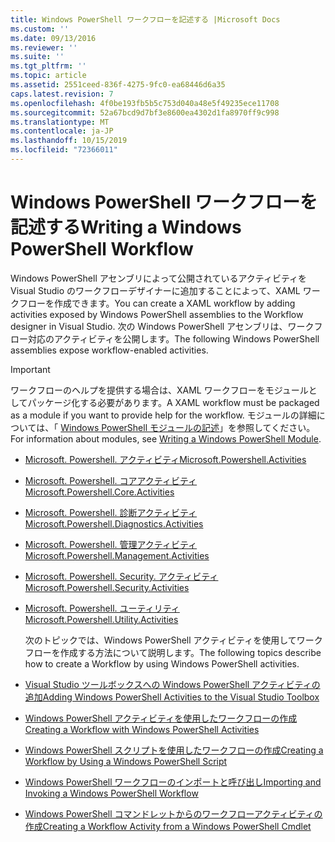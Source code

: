 ```yaml
---
title: Windows PowerShell ワークフローを記述する |Microsoft Docs
ms.custom: ''
ms.date: 09/13/2016
ms.reviewer: ''
ms.suite: ''
ms.tgt_pltfrm: ''
ms.topic: article
ms.assetid: 2551ceed-836f-4275-9fc0-ea68446d6a35
caps.latest.revision: 7
ms.openlocfilehash: 4f0be193fb5b5c753d040a48e5f49235ece11708
ms.sourcegitcommit: 52a67bcd9d7bf3e8600ea4302d1fa8970ff9c998
ms.translationtype: MT
ms.contentlocale: ja-JP
ms.lasthandoff: 10/15/2019
ms.locfileid: "72366011"
---
```

# <a name="writing-a-windows-powershell-workflow"></a><span data-ttu-id="e47a5-102">Windows PowerShell ワークフローを記述する</span><span class="sxs-lookup"><span data-stu-id="e47a5-102">Writing a Windows PowerShell Workflow</span></span>

<span data-ttu-id="e47a5-103">Windows PowerShell アセンブリによって公開されているアクティビティを Visual Studio のワークフローデザイナーに追加することによって、XAML ワークフローを作成できます。</span><span class="sxs-lookup"><span data-stu-id="e47a5-103">You can create a XAML workflow by adding activities exposed by Windows PowerShell assemblies to the Workflow designer in Visual Studio.</span></span> <span data-ttu-id="e47a5-104">次の Windows PowerShell アセンブリは、ワークフロー対応のアクティビティを公開します。</span><span class="sxs-lookup"><span data-stu-id="e47a5-104">The following Windows PowerShell assemblies expose workflow-enabled activities.</span></span>

> [!IMPORTANT]
> <span data-ttu-id="e47a5-105">ワークフローのヘルプを提供する場合は、XAML ワークフローをモジュールとしてパッケージ化する必要があります。</span><span class="sxs-lookup"><span data-stu-id="e47a5-105">A XAML workflow must be packaged as a module if you want to provide help for the workflow.</span></span> <span data-ttu-id="e47a5-106">モジュールの詳細については、「 [Windows PowerShell モジュールの記述](../module/writing-a-windows-powershell-module.md)」を参照してください。</span><span class="sxs-lookup"><span data-stu-id="e47a5-106">For information about modules, see [Writing a Windows PowerShell Module](../module/writing-a-windows-powershell-module.md).</span></span>

- [<span data-ttu-id="e47a5-107">Microsoft. Powershell. アクティビティ</span><span class="sxs-lookup"><span data-stu-id="e47a5-107">Microsoft.Powershell.Activities</span></span>](/dotnet/api/Microsoft.PowerShell.Activities)

- [<span data-ttu-id="e47a5-108">Microsoft. Powershell. コアアクティビティ</span><span class="sxs-lookup"><span data-stu-id="e47a5-108">Microsoft.Powershell.Core.Activities</span></span>](/dotnet/api/Microsoft.PowerShell.Core.Activities)

- [<span data-ttu-id="e47a5-109">Microsoft. Powershell. 診断アクティビティ</span><span class="sxs-lookup"><span data-stu-id="e47a5-109">Microsoft.Powershell.Diagnostics.Activities</span></span>](/dotnet/api/Microsoft.PowerShell.Diagnostics.Activities)

- [<span data-ttu-id="e47a5-110">Microsoft. Powershell. 管理アクティビティ</span><span class="sxs-lookup"><span data-stu-id="e47a5-110">Microsoft.Powershell.Management.Activities</span></span>](/dotnet/api/Microsoft.PowerShell.Management.Activities)

- [<span data-ttu-id="e47a5-111">Microsoft. Powershell. Security. アクティビティ</span><span class="sxs-lookup"><span data-stu-id="e47a5-111">Microsoft.Powershell.Security.Activities</span></span>](/dotnet/api/Microsoft.PowerShell.Security.Activities)

- [<span data-ttu-id="e47a5-112">Microsoft. Powershell. ユーティリティ</span><span class="sxs-lookup"><span data-stu-id="e47a5-112">Microsoft.Powershell.Utility.Activities</span></span>](/dotnet/api/Microsoft.PowerShell.Utility.Activities)

  <span data-ttu-id="e47a5-113">次のトピックでは、Windows PowerShell アクティビティを使用してワークフローを作成する方法について説明します。</span><span class="sxs-lookup"><span data-stu-id="e47a5-113">The following topics describe how to create a Workflow by using Windows PowerShell activities.</span></span>

- [<span data-ttu-id="e47a5-114">Visual Studio ツールボックスへの Windows PowerShell アクティビティの追加</span><span class="sxs-lookup"><span data-stu-id="e47a5-114">Adding Windows PowerShell Activities to the Visual Studio Toolbox</span></span>](./adding-windows-powershell-activities-to-the-visual-studio-toolbox.md)

- [<span data-ttu-id="e47a5-115">Windows PowerShell アクティビティを使用したワークフローの作成</span><span class="sxs-lookup"><span data-stu-id="e47a5-115">Creating a Workflow with Windows PowerShell Activities</span></span>](./creating-a-workflow-with-windows-powershell-activities.md)

- [<span data-ttu-id="e47a5-116">Windows PowerShell スクリプトを使用したワークフローの作成</span><span class="sxs-lookup"><span data-stu-id="e47a5-116">Creating a Workflow by Using a Windows PowerShell Script</span></span>](./creating-a-workflow-by-using-a-windows-powershell-script.md)

- [<span data-ttu-id="e47a5-117">Windows PowerShell ワークフローのインポートと呼び出し</span><span class="sxs-lookup"><span data-stu-id="e47a5-117">Importing and Invoking a Windows PowerShell Workflow</span></span>](./importing-and-invoking-a-windows-powershell-workflow.md)

- [<span data-ttu-id="e47a5-118">Windows PowerShell コマンドレットからのワークフローアクティビティの作成</span><span class="sxs-lookup"><span data-stu-id="e47a5-118">Creating a Workflow Activity from a Windows PowerShell Cmdlet</span></span>](./creating-a-workflow-activity-from-a-windows-powershell-cmdlet.md)